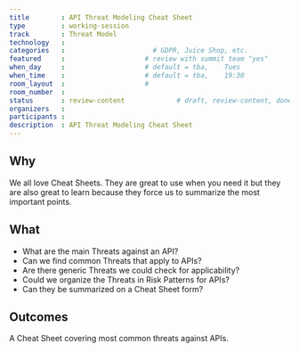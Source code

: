 ```yaml
---
title        : API Threat Modeling Cheat Sheet
type         : working-session
track        : Threat Model
technology   :
categories   :                      # GDPR, Juice Shop, etc.
featured     :                    # review with summit team "yes"
when_day     :                    # default = tba,    Tues
when_time    :                    # default = tba,    19:30
room_layout  :                    #
room_number  :
status       : review-content             # draft, review-content, done
organizers   :
participants : 
description  : API Threat Modeling Cheat Sheet
---
```


## Why

We all love Cheat Sheets. They are great to use when you need it but they are also great to learn because they force us to summarize the most important points.


## What

 - What are the main Threats against an API? 
 - Can we find common Threats that apply to APIs? 
 - Are there generic Threats we could check for applicability?
 - Could we organize the Threats in Risk Patterns for APIs? 
 - Can they be summarized on a Cheat Sheet form? 

## Outcomes

A Cheat Sheet covering most common threats against APIs.
